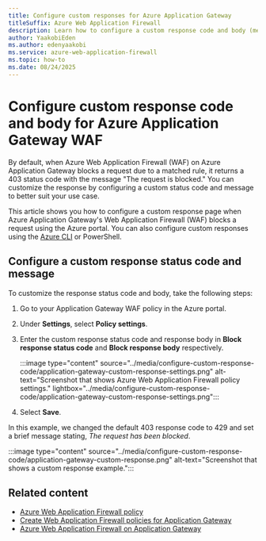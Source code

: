 ```yaml
---
title: Configure custom responses for Azure Application Gateway
titleSuffix: Azure Web Application Firewall
description: Learn how to configure a custom response code and body (message) when Azure Web Application Firewall on Azure Application Gateway blocks a request.
author: YaakobiEden  
ms.author: edenyaakobi
ms.service: azure-web-application-firewall
ms.topic: how-to
ms.date: 08/24/2025
---
```


# Configure custom response code and body for Azure Application Gateway WAF

By default, when Azure Web Application Firewall (WAF) on Azure Application Gateway blocks a request due to a matched rule, it returns a 403 status code with the message "The request is blocked." You can customize the response by configuring a custom status code and message to better suit your use case.

This article shows you how to configure a custom response page when Azure Application Gateway's Web Application Firewall (WAF) blocks a request using the Azure portal. You can also configure custom responses using the [Azure CLI](/cli/azure/network/application-gateway/waf-policy/policy-setting) or PowerShell. 

## Configure a custom response status code and message

To customize the response status code and body, take the following steps:

1. Go to your Application Gateway WAF policy in the Azure portal.

1. Under **Settings**, select **Policy settings**.

1. Enter the custom response status code and response body in **Block response status code** and **Block response body** respectively.

    :::image type="content" source="../media/configure-custom-response-code/application-gateway-custom-response-settings.png" alt-text="Screenshot that shows Azure Web Application Firewall policy settings." lightbox="../media/configure-custom-response-code/application-gateway-custom-response-settings.png":::

1. Select **Save**.

In this example, we changed the default 403 response code to 429 and set a brief message stating, *The request has been blocked*.

:::image type="content" source="../media/configure-custom-response-code/application-gateway-custom-response.png" alt-text="Screenshot that shows a custom response example.":::

## Related content

- [Azure Web Application Firewall policy](policy-overview.md)
- [Create Web Application Firewall policies for Application Gateway](create-waf-policy-ag.md)
- [Azure Web Application Firewall on Application Gateway](ag-overview.md)

